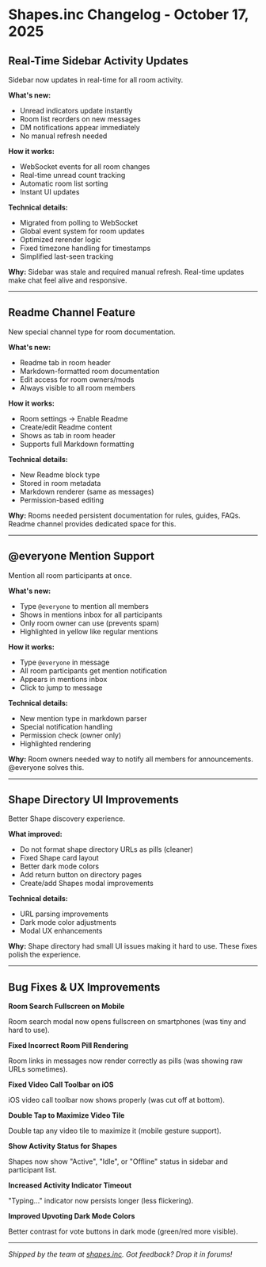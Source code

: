 # Shapes.inc Changelog - October 17, 2025

## Real-Time Sidebar Activity Updates

Sidebar now updates in real-time for all room activity.

**What's new:**
- Unread indicators update instantly
- Room list reorders on new messages
- DM notifications appear immediately
- No manual refresh needed

**How it works:**
- WebSocket events for all room changes
- Real-time unread count tracking
- Automatic room list sorting
- Instant UI updates

**Technical details:**
- Migrated from polling to WebSocket
- Global event system for room updates
- Optimized rerender logic
- Fixed timezone handling for timestamps
- Simplified last-seen tracking

**Why:**
Sidebar was stale and required manual refresh. Real-time updates make chat feel alive and responsive.

---

## Readme Channel Feature

New special channel type for room documentation.

**What's new:**
- Readme tab in room header
- Markdown-formatted room documentation
- Edit access for room owners/mods
- Always visible to all room members

**How it works:**
- Room settings → Enable Readme
- Create/edit Readme content
- Shows as tab in room header
- Supports full Markdown formatting

**Technical details:**
- New Readme block type
- Stored in room metadata
- Markdown renderer (same as messages)
- Permission-based editing

**Why:**
Rooms needed persistent documentation for rules, guides, FAQs. Readme channel provides dedicated space for this.

---

## @everyone Mention Support

Mention all room participants at once.

**What's new:**
- Type `@everyone` to mention all members
- Shows in mentions inbox for all participants
- Only room owner can use (prevents spam)
- Highlighted in yellow like regular mentions

**How it works:**
- Type `@everyone` in message
- All room participants get mention notification
- Appears in mentions inbox
- Click to jump to message

**Technical details:**
- New mention type in markdown parser
- Special notification handling
- Permission check (owner only)
- Highlighted rendering

**Why:**
Room owners needed way to notify all members for announcements. @everyone solves this.

---

## Shape Directory UI Improvements

Better Shape discovery experience.

**What improved:**
- Do not format shape directory URLs as pills (cleaner)
- Fixed Shape card layout
- Better dark mode colors
- Add return button on directory pages
- Create/add Shapes modal improvements

**Technical details:**
- URL parsing improvements
- Dark mode color adjustments
- Modal UX enhancements

**Why:**
Shape directory had small UI issues making it hard to use. These fixes polish the experience.

---

## Bug Fixes & UX Improvements

**Room Search Fullscreen on Mobile**

Room search modal now opens fullscreen on smartphones (was tiny and hard to use).

**Fixed Incorrect Room Pill Rendering**

Room links in messages now render correctly as pills (was showing raw URLs sometimes).

**Fixed Video Call Toolbar on iOS**

iOS video call toolbar now shows properly (was cut off at bottom).

**Double Tap to Maximize Video Tile**

Double tap any video tile to maximize it (mobile gesture support).

**Show Activity Status for Shapes**

Shapes now show "Active", "Idle", or "Offline" status in sidebar and participant list.

**Increased Activity Indicator Timeout**

"Typing..." indicator now persists longer (less flickering).

**Improved Upvoting Dark Mode Colors**

Better contrast for vote buttons in dark mode (green/red more visible).

---

*Shipped by the team at [shapes.inc](http://shapes.inc). Got feedback? Drop it in forums!*
